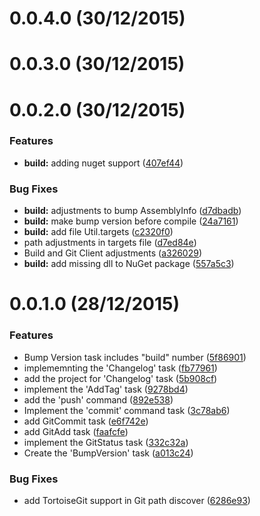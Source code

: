 # 0.0.4.0 (30/12/2015)




# 0.0.3.0 (30/12/2015)


# 0.0.2.0 (30/12/2015)


### Features


* **build:** adding nuget support ([407ef44](https://github.com/giovanebribeiro/msbuildscmtasks/commit/407ef44))

### Bug Fixes


* **build:** adjustments to bump AssemblyInfo ([d7dbadb](https://github.com/giovanebribeiro/msbuildscmtasks/commit/d7dbadb))
* **build:** make bump version before compile ([24a7161](https://github.com/giovanebribeiro/msbuildscmtasks/commit/24a7161))
* **build:** add file Util.targets ([c2320f0](https://github.com/giovanebribeiro/msbuildscmtasks/commit/c2320f0))
*  path adjustments in targets file ([d7ed84e](https://github.com/giovanebribeiro/msbuildscmtasks/commit/d7ed84e))
*  Build and Git Client adjustments ([a326029](https://github.com/giovanebribeiro/msbuildscmtasks/commit/a326029))
* **build:** add missing dll to NuGet package ([557a5c3](https://github.com/giovanebribeiro/msbuildscmtasks/commit/557a5c3))


# 0.0.1.0 (28/12/2015)
### Features


*  Bump Version task includes "build" number ([5f86901](https://github.com/giovanebribeiro/msbuildscmtasks/commit/5f86901))
*  implememnting the 'Changelog' task ([fb77961](https://github.com/giovanebribeiro/msbuildscmtasks/commit/fb77961))
*  add the project for 'Changelog' task ([5b908cf](https://github.com/giovanebribeiro/msbuildscmtasks/commit/5b908cf))
*  implement the 'AddTag' task ([9278bd4](https://github.com/giovanebribeiro/msbuildscmtasks/commit/9278bd4))
*  add the 'push' command ([892e538](https://github.com/giovanebribeiro/msbuildscmtasks/commit/892e538))
*  Implement the 'commit' command task ([3c78ab6](https://github.com/giovanebribeiro/msbuildscmtasks/commit/3c78ab6))
*  add GitCommit task ([e6f742e](https://github.com/giovanebribeiro/msbuildscmtasks/commit/e6f742e))
*  add GitAdd task ([faafcfe](https://github.com/giovanebribeiro/msbuildscmtasks/commit/faafcfe))
*  implement the GitStatus task ([332c32a](https://github.com/giovanebribeiro/msbuildscmtasks/commit/332c32a))
*  Create the 'BumpVersion' task ([a013c24](https://github.com/giovanebribeiro/msbuildscmtasks/commit/a013c24))

### Bug Fixes


*  add TortoiseGit support in Git path discover ([6286e93](https://github.com/giovanebribeiro/msbuildscmtasks/commit/6286e93))
